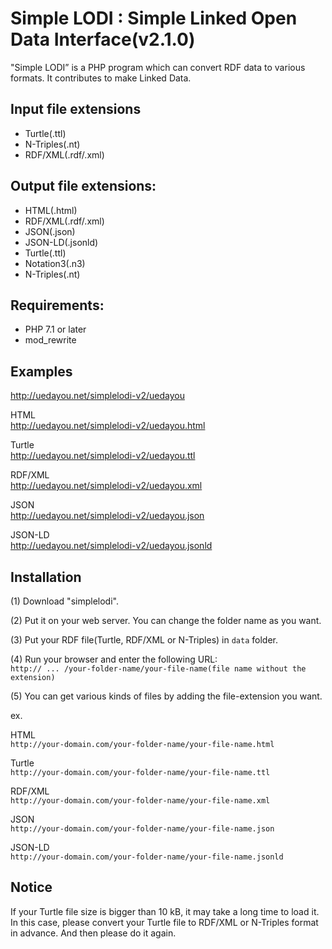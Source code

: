 # Simple LODI : Simple Linked Open Data Interface(v2.1.0)

"Simple LODI” is a PHP program which can convert RDF data to various formats. It contributes to make Linked Data.

## Input file extensions

- Turtle(.ttl)
- N-Triples(.nt)
- RDF/XML(.rdf/.xml)

## Output file extensions:

- HTML(.html)
- RDF/XML(.rdf/.xml)
- JSON(.json)
- JSON-LD(.jsonld)
- Turtle(.ttl)
- Notation3(.n3)
- N-Triples(.nt)

## Requirements:

- PHP 7.1 or later
- mod_rewrite

## Examples

<http://uedayou.net/simplelodi-v2/uedayou>

HTML  
<http://uedayou.net/simplelodi-v2/uedayou.html>

Turtle  
<http://uedayou.net/simplelodi-v2/uedayou.ttl>

RDF/XML  
<http://uedayou.net/simplelodi-v2/uedayou.xml>

JSON  
<http://uedayou.net/simplelodi-v2/uedayou.json>

JSON-LD  
<http://uedayou.net/simplelodi-v2/uedayou.jsonld>

## Installation

(1) Download "simplelodi".

(2) Put it on your web server.
    You can change the folder name as you want.

(3) Put your RDF file(Turtle, RDF/XML or N-Triples) in `data` folder.

(4) Run your browser and enter the following URL:  
`http:// ... /your-folder-name/your-file-name(file name without the extension)`

(5) You can get various kinds of files by adding the file-extension you want.

ex.

HTML  
`http://your-domain.com/your-folder-name/your-file-name.html`

Turtle  
`http://your-domain.com/your-folder-name/your-file-name.ttl`

RDF/XML  
`http://your-domain.com/your-folder-name/your-file-name.xml`

JSON  
`http://your-domain.com/your-folder-name/your-file-name.json`

JSON-LD  
`http://your-domain.com/your-folder-name/your-file-name.jsonld`


## Notice

If your Turtle file size is bigger than 10 kB, it may take a long time to load it. In this case, please convert your Turtle file to RDF/XML or N-Triples format in advance. And then please do it again.
